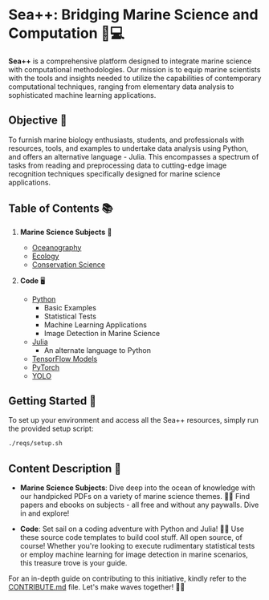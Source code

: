 # Sea++: Bridging Marine Science and Computation 🌊💻

**Sea++** is a comprehensive platform designed to integrate marine science with computational methodologies. Our mission is to equip marine scientists with the tools and insights needed to utilize the capabilities of contemporary computational techniques, ranging from elementary data analysis to sophisticated machine learning applications.

## Objective 🎯

To furnish marine biology enthusiasts, students, and professionals with resources, tools, and examples to undertake data analysis using Python, and offers an alternative language - Julia. This encompasses a spectrum of tasks from reading and preprocessing data to cutting-edge image recognition techniques specifically designed for marine science applications.

## Table of Contents 📚

1. **Marine Science Subjects** 🐠
   - [Oceanography](./oceanography)
   - [Ecology](./ecology)
   - [Conservation Science](./conservation_science)
   
2. **Code** 🖥️
   - [Python](./python)
     - Basic Examples
     - Statistical Tests
     - Machine Learning Applications
     - Image Detection in Marine Science
   - [Julia](./julia)
     - An alternate language to Python
   - [TensorFlow Models](./tensorflow_models)
   - [PyTorch](./pytorch)
   - [YOLO](./yolo)

## Getting Started 🚀

To set up your environment and access all the Sea++ resources, simply run the provided setup script:

```bash
./reqs/setup.sh
```

## Content Description 📖

- **Marine Science Subjects**: Dive deep into the ocean of knowledge with our handpicked PDFs on a variety of marine science themes. 🌊📘 Find papers and ebooks on subjects - all free and without any paywalls. Dive in and explore!

- **Code**: Set sail on a coding adventure with Python and Julia! 🚢💡 Use these source code templates to build cool stuff. All open source, of course! Whether you're looking to execute rudimentary statistical tests or employ machine learning for image detection in marine scenarios, this treasure trove is your guide.

For an in-depth guide on contributing to this initiative, kindly refer to the [CONTRIBUTE.md](./CONTRIBUTE.md) file. Let's make waves together! 🌊✨
